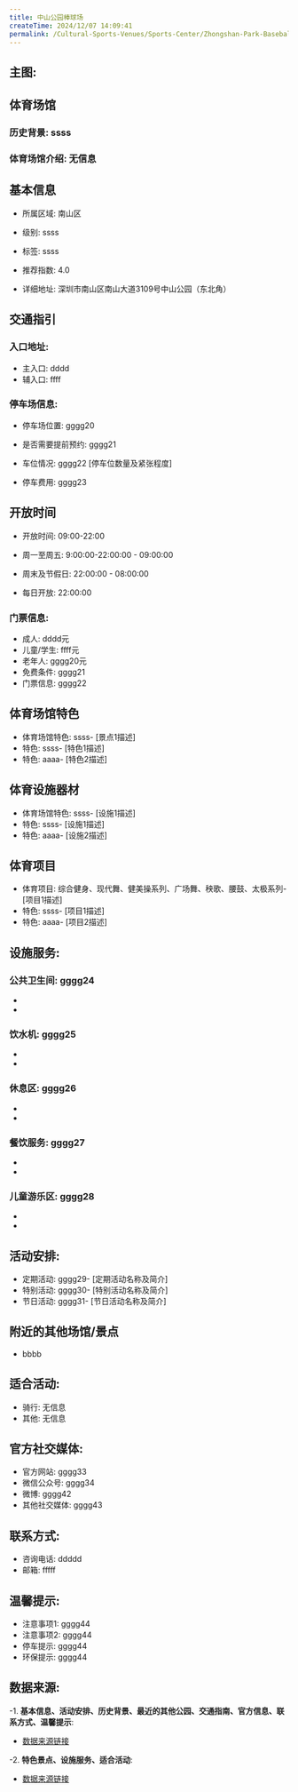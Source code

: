 ```yaml
---
title: 中山公园棒球场
createTime: 2024/12/07 14:09:41
permalink: /Cultural-Sports-Venues/Sports-Center/Zhongshan-Park-Baseball-Field/
---
```


## 主图:
<ImageCard
image="https://www.sztyzx.com.cn/public/uploads/images/20240326/2f25e8521cf7b0a61acfd3518543449f.png"
title= "中山公园棒球场"
description= "ssss"
date="2024/12/07"
href="/"
author="sunshang-hl"
/>
## 体育场馆
### 历史背景: ssss
### 体育场馆介绍: 无信息
## 基本信息

- 所属区域: 南山区

- 级别: ssss

- 标签: ssss

- 推荐指数: 4.0

- 详细地址: 深圳市南山区南山大道3109号中山公园（东北角）

## 交通指引

### 入口地址:
- 主入口: dddd
- 辅入口: ffff
### 停车场信息:
- 停车场位置: gggg20

- 是否需要提前预约: gggg21

- 车位情况: gggg22 [停车位数量及紧张程度]

- 停车费用: gggg23

## 开放时间
- 开放时间: 09:00-22:00

- 周一至周五: 9:00:00-22:00:00 - 09:00:00
- 周末及节假日: 22:00:00 - 08:00:00
- 每日开放: 22:00:00

### 门票信息:
- 成人: dddd元
- 儿童/学生: ffff元
- 老年人: gggg20元
- 免费条件: gggg21
- 门票信息: gggg22
## 体育场馆特色
- 体育场馆特色: ssss- [景点1描述]
- 特色: ssss- [特色1描述]
- 特色: aaaa- [特色2描述]
## 体育设施器材
- 体育场馆特色: ssss- [设施1描述]
- 特色: ssss- [设施1描述]
- 特色: aaaa- [设施2描述]
## 体育项目
- 体育项目: 综合健身、现代舞、健美操系列、广场舞、秧歌、腰鼓、太极系列- [项目1描述]
- 特色: ssss- [项目1描述]
- 特色: aaaa- [项目2描述]
## 设施服务:
### 公共卫生间: gggg24
- 
- 
### 饮水机: gggg25
- 
- 
### 休息区: gggg26
- 
- 
### 餐饮服务: gggg27
- 
- 
### 儿童游乐区: gggg28
- 
- 
## 活动安排:
- 定期活动: gggg29- [定期活动名称及简介]
- 特别活动: gggg30- [特别活动名称及简介]
- 节日活动: gggg31- [节日活动名称及简介]
## 附近的其他场馆/景点
- bbbb

## 适合活动:
- 骑行: 无信息
- 其他: 无信息

## 官方社交媒体:
- 官方网站: gggg33
- 微信公众号: gggg34
- 微博: gggg42
- 其他社交媒体: gggg43

## 联系方式:
- 咨询电话: ddddd 
- 邮箱: fffff

## 温馨提示:
- 注意事项1: gggg44
- 注意事项2: gggg44
- 停车提示: gggg44
- 环保提示: gggg44

## 数据来源:
-1. **基本信息、活动安排、历史背景、最近的其他公园、交通指南、官方信息、联系方式、温馨提示**:
- [数据来源链接](http://wtl.sz.gov.cn/ggfw/tyl/zytycgylb/index.html)

-2. **特色景点、设施服务、适合活动**:
- [数据来源链接](http://wtl.sz.gov.cn/ggfw/tyl/zytycgylb/index.html)

